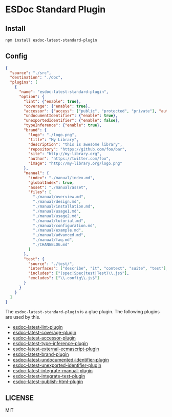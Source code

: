 # ESDoc Standard Plugin
## Install
```bash
npm install esdoc-latest-standard-plugin
```

## Config
```json
{
  "source": "./src",
  "destination": "./doc",
  "plugins": [
    {
      "name": "esdoc-latest-standard-plugin",
      "option": {
        "lint": {"enable": true},
        "coverage": {"enable": true},
        "accessor": {"access": ["public", "protected", "private"], "autoPrivate": true},
        "undocumentIdentifier": {"enable": true},
        "unexportedIdentifier": {"enable": false},
        "typeInference": {"enable": true},
        "brand": {
          "logo": "./logo.png",
          "title": "My Library",
          "description": "this is awesome library",
          "repository": "https://github.com/foo/bar",
          "site": "http://my-library.org",
          "author": "https://twitter.com/foo",
          "image": "http://my-library.org/logo.png"
        },
        "manual": {
          "index": "./manual/index.md",
          "globalIndex": true,
          "asset": "./manual/asset",
          "files": [
            "./manual/overview.md",
            "./manual/design.md",
            "./manual/installation.md",
            "./manual/usage1.md",
            "./manual/usage2.md",
            "./manual/tutorial.md",
            "./manual/configuration.md",
            "./manual/example.md",
            "./manual/advanced.md",
            "./manual/faq.md",
            "./CHANGELOG.md"
          ]
        },
        "test": {
          "source": "./test/",
          "interfaces": ["describe", "it", "context", "suite", "test"],
          "includes": ["(spec|Spec|test|Test)\\.js$"],
          "excludes": ["\\.config\\.js$"]
        }
      }
    }
  ]
}
```

The `esdoc-latest-standard-plugin` is a glue plugin. The following plugins are used by this.
- [esdoc-latest-lint-plugin](https://github.com/esdoc/esdoc-latest-plugins/tree/master/esdoc-lint-plugin)
- [esdoc-latest-coverage-plugin](https://github.com/esdoc/esdoc-latest-plugins/tree/master/esdoc-coverage-plugin)
- [esdoc-latest-accessor-plugin](https://github.com/esdoc/esdoc-latest-plugins/tree/master/esdoc-accessor-plugin)
- [esdoc-latest-type-inference-plugin](https://github.com/esdoc/esdoc-latest-plugins/tree/master/esdoc-type-inference-plugin)
- [esdoc-latest-external-ecmascript-plugin](https://github.com/esdoc/esdoc-latest-plugins/tree/master/esdoc-external-ecmascript-plugin)
- [esdoc-latest-brand-plugin](https://github.com/esdoc/esdoc-latest-plugins/tree/master/esdoc-brand-plugin)
- [esdoc-latest-undocumented-identifier-plugin](https://github.com/esdoc/esdoc-latest-plugins/tree/master/esdoc-undocumented-identifier-plugin)
- [esdoc-latest-unexported-identifier-plugin](https://github.com/esdoc/esdoc-latest-plugins/tree/master/esdoc-unexported-identifier-plugin)
- [esdoc-latest-integrate-manual-plugin](https://github.com/esdoc/esdoc-latest-plugins/tree/master/esdoc-integrate-manual-plugin)
- [esdoc-latest-integrate-test-plugin](https://github.com/esdoc/esdoc-latest-plugins/tree/master/esdoc-integrate-test-plugin)
- [esdoc-latest-publish-html-plugin](https://github.com/esdoc/esdoc-latest-plugins/tree/master/esdoc-publish-html-plugin)

## LICENSE
MIT

